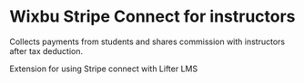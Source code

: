 # Wixbu Stripe Connect for instructors

Collects payments from students and shares commission with instructors after tax deduction.

Extension for using Stripe connect with Lifter LMS